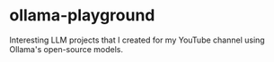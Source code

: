 # ollama-playground
Interesting LLM projects that I created for my YouTube channel using Ollama's open-source models.

